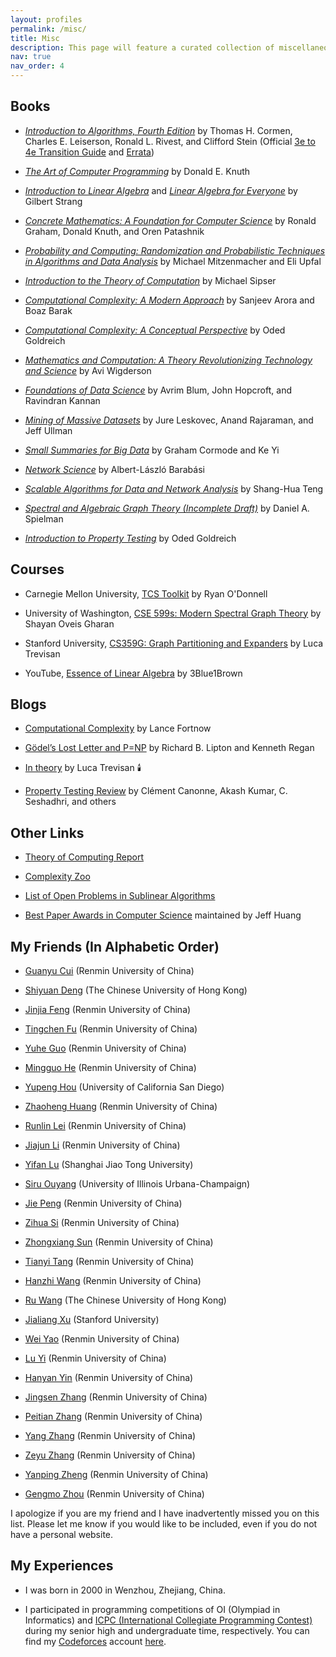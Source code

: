 ```yaml
---
layout: profiles
permalink: /misc/
title: Misc
description: This page will feature a curated collection of miscellaneous items, including useful online materials and my personal hobbies, experiences, and musings.
nav: true
nav_order: 4
---
```


## Books

- *[Introduction to Algorithms, Fourth Edition](https://mitpress.mit.edu/9780262046305/introduction-to-algorithms/)* by Thomas H. Cormen, Charles E. Leiserson, Ronald L. Rivest, and Clifford Stein (Official [3e to 4e Transition Guide](https://mitp-content-server.mit.edu/books/content/sectbyfn/books_pres_0/11599/transition-guide-22-01.pdf) and [Errata](https://mitp-content-server.mit.edu/books/content/sectbyfn/books_pres_0/11599/e4-bugs.html))

- *[The Art of Computer Programming](https://www-cs-faculty.stanford.edu/~knuth/taocp.html)* by Donald E. Knuth

- *[Introduction to Linear Algebra](https://math.mit.edu/~gs/linearalgebra/)* and *[Linear Algebra for Everyone](https://math.mit.edu/~gs/everyone/)* by Gilbert Strang

- *[Concrete Mathematics: A Foundation for Computer Science](https://www.amazon.com/Concrete-Mathematics-Foundation-Computer-Science/dp/0201558025)* by Ronald Graham, Donald Knuth, and Oren Patashnik

- *[Probability and Computing: Randomization and Probabilistic Techniques in Algorithms and Data Analysis](https://www.amazon.com/Probability-Computing-Randomization-Probabilistic-Techniques-dp-110715488X/dp/110715488X/ref=dp_ob_title_bk)* by Michael Mitzenmacher and Eli Upfal

- *[Introduction to the Theory of Computation](https://www.amazon.com/Introduction-Theory-Computation-Michael-Sipser/dp/113318779X)* by Michael Sipser

- *[Computational Complexity: A Modern Approach](https://theory.cs.princeton.edu/complexity/)* by Sanjeev Arora and Boaz Barak

- *[Computational Complexity: A Conceptual Perspective](https://www.wisdom.weizmann.ac.il/~oded/cc-book.html)* by Oded Goldreich

- *[Mathematics and Computation: A Theory Revolutionizing Technology and Science](https://www.math.ias.edu/avi/book)* by Avi Wigderson

- *[Foundations of Data Science](https://www.cs.cornell.edu/jeh/book.pdf)* by Avrim Blum, John Hopcroft, and Ravindran Kannan

- *[Mining of Massive Datasets](http://www.mmds.org/)* by Jure Leskovec, Anand Rajaraman, and Jeff Ullman

- *[Small Summaries for Big Data](http://dimacs.rutgers.edu/~graham/ssbd.html)* by Graham Cormode and Ke Yi

- *[Network Science](http://networksciencebook.com/)* by Albert-László Barabási

- *[Scalable Algorithms for Data and Network Analysis](https://www.nowpublishers.com/article/Details/TCS-051)* by Shang-Hua Teng

- *[Spectral and Algebraic Graph Theory (Incomplete Draft)](http://cs-www.cs.yale.edu/homes/spielman/sagt/)* by Daniel A. Spielman

- *[Introduction to Property Testing](https://www.wisdom.weizmann.ac.il/~oded//pt-intro.html)* by Oded Goldreich

## Courses

- Carnegie Mellon University, [TCS Toolkit](https://www.diderot.one/courses/28) by Ryan O'Donnell

- University of Washington, [CSE 599s: Modern Spectral Graph Theory](https://courses.cs.washington.edu/courses/cse599s/22wi/) by Shayan Oveis Gharan

- Stanford University, [CS359G: Graph Partitioning and Expanders](https://theory.stanford.edu/~trevisan/cs359g/) by Luca Trevisan

- YouTube, [Essence of Linear Algebra](https://www.youtube.com/playlist?list=PLZHQObOWTQDPD3MizzM2xVFitgF8hE_ab) by 3Blue1Brown

## Blogs

- [Computational Complexity](https://blog.computationalcomplexity.org/) by Lance Fortnow

- [Gödel’s Lost Letter and P=NP](https://rjlipton.com/) by Richard B. Lipton and Kenneth Regan

- [In theory](https://lucatrevisan.wordpress.com/) by Luca Trevisan :candle:

- [Property Testing Review](https://ptreview.sublinear.info/) by Clément Canonne, Akash Kumar, C. Seshadhri, and others

## Other Links

- [Theory of Computing Report](https://theory.report/)

- [Complexity Zoo](https://complexityzoo.net/Complexity_Zoo)

- [List of Open Problems in Sublinear Algorithms](https://sublinear.info/index.php?title=Main_Page)

- [Best Paper Awards in Computer Science](https://jeffhuang.com/best_paper_awards/) maintained by Jeff Huang

## My Friends (In Alphabetic Order)

- [Guanyu Cui](https://guanyucui.github.io/) (Renmin University of China)

- [Shiyuan Deng](https://appsrv.cse.cuhk.edu.hk/~sydeng/) (The Chinese University of Hong Kong)

- [Jinjia Feng](https://xkxxfyf.github.io/) (Renmin University of China)

- [Tingchen Fu](https://tingchenfu.github.io/) (Renmin University of China)

- [Yuhe Guo](https://yuziguo.github.io/) (Renmin University of China)

- [Mingguo He](https://ivam-he.github.io/) (Renmin University of China)

- [Yupeng Hou](https://yupenghou.com/) (University of California San Diego)

- [Zhaoheng Huang](https://waldenruc.github.io/) (Renmin University of China)

- [Runlin Lei](https://leirunlin.github.io/) (Renmin University of China)

- [Jiajun Li](https://llijiajun.github.io/github-io/) (Renmin University of China)

- [Yifan Lu](https://yifanlu0227.github.io/) (Shanghai Jiao Tong University)

- [Siru Ouyang](https://ozyyshr.github.io/) (University of Illinois Urbana-Champaign)

- [Jie Peng](https://lucas-pj.github.io/) (Renmin University of China)

- [Zihua Si](https://ethan00si.github.io/) (Renmin University of China)

- [Zhongxiang Sun](https://jeryi-sun.github.io/) (Renmin University of China)

- [Tianyi Tang](https://steventang1998.github.io/) (Renmin University of China)

- [Hanzhi Wang](https://wanghzccls.github.io/) (Renmin University of China)

- [Ru Wang](https://appsrv.cse.cuhk.edu.hk/~rwang21/) (The Chinese University of Hong Kong)

- [Jialiang Xu](https://liamjxu.github.io/) (Stanford University)

- [Wei Yao](https://yw101004244.github.io/) (Renmin University of China)

- [Lu Yi](https://luyi256.github.io/) (Renmin University of China)

- [Hanyan Yin](https://yinhanyan.github.io/) (Renmin University of China)

- [Jingsen Zhang](https://jingsenzhang.github.io/) (Renmin University of China)

- [Peitian Zhang](https://www.namespace-pt.com/) (Renmin University of China)

- [Yang Zhang](https://fengyuewuya.github.io/) (Renmin University of China)

- [Zeyu Zhang](https://zeyu-zhang.cn/) (Renmin University of China)

- [Yanping Zheng](https://zheng-yp.github.io/) (Renmin University of China)

- [Gengmo Zhou](https://zhougengmo.github.io/) (Renmin University of China)

I apologize if you are my friend and I have inadvertently missed you on this list. Please let me know if you would like to be included, even if you do not have a personal website.

## My Experiences

- I was born in 2000 in Wenzhou, Zhejiang, China.

- I participated in programming competitions of OI (Olympiad in Informatics) and [ICPC (International Collegiate Programming Contest)](https://icpc.global/) during my senior high and undergraduate time, respectively. You can find my [Codeforces](https://codeforces.com/) account [here](https://codeforces.com/profile/KyleYoung).

